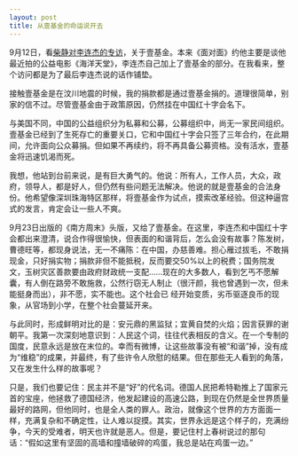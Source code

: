 ```yaml
---
layout: post
title: 从壹基金的命运说开去
---
```

9月12日，看[柴静对李连杰的专访](http://www.tudou.com/programs/view/MHpx2uLLex0/)，关于壹基金。本来《面对面》约他主要是谈他最近拍的公益电影《海洋天堂》，李连杰自己加上了壹基金的部分。在我看来，整个访问都是为了最后李连杰说的话作铺垫。

接触壹基金是在汶川地震的时候，我的捐款都是通过壹基金捐的。道理很简单，别家的信不过。尽管壹基金由于政策原因，仍然挂在中国红十字会名下。

与美国不同，中国的公益组织分为私募和公募，公募组织中，尚无一家民间组织。壹基金已经到了生死存亡的重要关口，它和中国红十字会只签了三年合约，在此期间，允许面向公众募捐。但如果不再续约，将不再具备公募资格。没有活水，壹基金将迅速饥渴而死。

我想，他站到台前来说，是有巨大勇气的。他说：所有人，工作人员，大众，政府，领导人，都是好人，但仍然有些问题无法解决。他说的就是壹基金的合法身份。他希望像深圳珠海特区那样，将壹基金作为试点，摸索改革经验。但这种逼宫式的发言，肯定会让一些人不爽。

9月23日出版的《南方周末》头版，又给了壹基金。在这里，李连杰和中国红十字会都出来澄清，说合作得很愉快，但表面的和谐背后，怎么会没有故事？陈发树，曹德旺等，都现身说法，无一不痛陈：在中国，办慈善难。担心雁过拔毛，不敢捐现金，只好捐实物；捐款非但不能抵税，反而要交50%以上的税费；国务院发文，玉树灾区善款要由政府财政统一支配……现在的大多数人，看到乞丐不愿解囊，有人倒在路旁不敢施救，公然行窃无人制止（很汗颜，我也曾遇到一次，但未能挺身而出），非不愿，实不能也。这个社会已 经开始变质，劣币驱逐良币的现象，从官场到小学，在整个社会蔓延开来。

与此同时，形成鲜明对比的是：安元鼎的黑监狱；宜黄自焚的火焰；因言获罪的谢朝平。我第一次深刻地意识到：人民这个词，往往代表相反的含义。在一个专制的国度，民意永远是放在末位的。幸而有微博，让这些故事没有被“和谐”掉，没有成为“维稳”的成果，并最终，有了些许令人欣慰的结果。但在那些无人看到的角落，又在发生什么样的故事呢？

只是，我们也要记住：民主并不是“好”的代名词。德国人民把希特勒推上了国家元首的宝座，他拯救了德国经济，他发起建设的高速公路，到现在仍然是全世界质量最好的路网，但他同时，也是全人类的罪人。政治，就像这个世界的方方面面一样，充满复杂和不确定性，让人难以捉摸。其实，世界永远是这个样子的，充满纷争，今天的受难者，明天也许就是恶人。但是，要记住村上春树说过的那句话：“假如这里有坚固的高墙和撞墙破碎的鸡蛋，我总是站在鸡蛋一边。”


